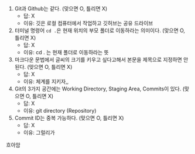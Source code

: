 1. Git과 Github는 같다. (맞으면 O, 틀리면 X)
   * 답: X
   * 이유: 깃은 로컬 컴퓨터에서 작업하고 깃허브는 공유 드라이브 
2. 터미널 명령어 `cd .`은 현재 위치의 부모 폴더로 이동하라는 의미이다. (맞으면 O, 틀리면 X)
   - 답: X
   - 이유: cd . 는 현재 폴더로 이동하라는 뜻
3. 마크다운 문법에서 글씨의 크기를 키우고 싶다고해서 본문을 제목으로 지정하면 안된다. (맞으면 O, 틀리면 X)
   - 답: X
   - 이유: 체계를 지키자,,
4. Git의 3가지 공간에는 Working Directory, Staging Area, Commits이 있다. (맞으면 O, 틀리면 X)
   - 답: X
   - 이유: git directory (Repository)
4. Commit ID는 중복 가능하다. (맞으면 O, 틀리면 X)
   - 답: X
   - 이유: 그럴리가



흐아암

